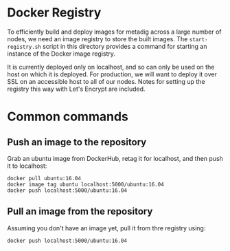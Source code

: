 # Docker Registry

To efficiently build and deploy images for metadig across a large number of nodes, we
need an image registry to store the built images.  The `start-registry.sh` script in this directory
provides a command for starting an instance of the Docker image registry.

It is currently deployed only on localhost, and so can only be used on the host on which
it is deployed.  For production, we will want to deploy it over SSL on an accessible host to all
of our nodes.  Notes for setting up the registry this way with Let's Encrypt are included.

# Common commands

## Push an image to the repository

Grab an ubuntu image from DockerHub, retag it for localhost, and then push it to localhost:

```
docker pull ubuntu:16.04
docker image tag ubuntu localhost:5000/ubuntu:16.04
docker push localhost:5000/ubuntu:16.04
```

## Pull an image from the repository

Assuming you don't have an image yet, pull it from thre registry using:

```
docker push localhost:5000/ubuntu:16.04
```

